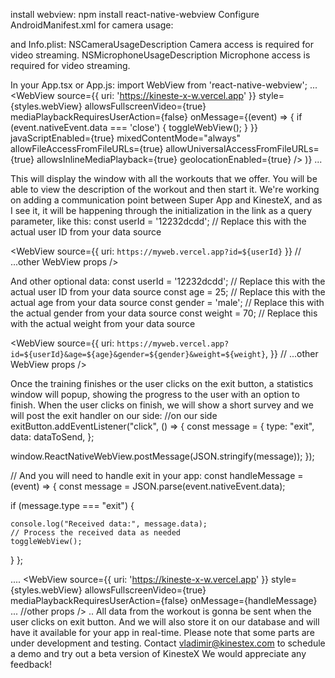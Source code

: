 install webview: 
npm install react-native-webview
Configure AndroidManifest.xml for camera usage:
<uses-permission android:name="android.permission.CAMERA" />
<uses-permission android:name="android.permission.RECORD_AUDIO" />
<uses-feature android:name="android.hardware.camera" />
<uses-feature android:name="android.hardware.camera.autofocus" />

and Info.plist: 
<key>NSCameraUsageDescription</key>
<string>Camera access is required for video streaming.</string>
<key>NSMicrophoneUsageDescription</key>
<string>Microphone access is required for video streaming.</string>

In your App.tsx or App.js: 
import WebView from 'react-native-webview';
  ...
  <WebView
          source={{ uri: 'https://kineste-x-w.vercel.app' }}
          style={styles.webView}
          allowsFullscreenVideo={true}
          mediaPlaybackRequiresUserAction={false}
          onMessage={(event) => {
            if (event.nativeEvent.data === 'close') {
              toggleWebView();
            }
          }}
          javaScriptEnabled={true}
          mixedContentMode="always"
          allowFileAccessFromFileURLs={true}
          allowUniversalAccessFromFileURLs={true}
          allowsInlineMediaPlayback={true}
          geolocationEnabled={true}
        />
      )}
    </SafeAreaView>
...

This will display the window with all the workouts that we offer. You will be able 
to view the description of the workout and then start it. We're working on adding a 
communication point between Super App and KinesteX, and as I see it, it will be happening 
through the initialization in the link as a query parameter, like this: 
const userId = '12232dcdd'; // Replace this with the actual user ID from
your data source

<WebView
  source={{ uri: `https://myweb.vercel.app?id=${userId}` }}
  // ...other WebView props
/>

And other optional data: 
const userId = '12232dcdd'; // Replace this with the actual user ID from your data source
const age = 25; // Replace this with the actual age from your data source
const gender = 'male'; // Replace this with the actual gender from your data source
const weight = 70; // Replace this with the actual weight from your data source

<WebView
  source={{
    uri: `https://myweb.vercel.app?id=${userId}&age=${age}&gender=${gender}&weight=${weight}`,
  }}
  // ...other WebView props
/>

Once the training finishes or the user clicks on the exit button, a statistics window
will popup, showing the progress to the user with an option to finish.
When the user clicks on finish, we will show a short survey and we will post the exit handler on our side: 
//on our side
exitButton.addEventListener("click", () => {
  const message = {
    type: "exit",
    data: dataToSend,
  };

  window.ReactNativeWebView.postMessage(JSON.stringify(message));
});

// And you will need to handle exit in your app: 
const handleMessage = (event) => {
  const message = JSON.parse(event.nativeEvent.data);

  if (message.type === "exit") {

    console.log("Received data:", message.data);
    // Process the received data as needed
    toggleWebView();
  }
};

....
 <WebView
          source={{ uri: 'https://kineste-x-w.vercel.app' }}
          style={styles.webView}
          allowsFullscreenVideo={true}
          mediaPlaybackRequiresUserAction={false}
          onMessage={handleMessage}
         ... //other props
        />
..
All data from the workout is gonna be sent when the user clicks on exit button. 
And we will also store it on our database and will have it available 
for your app in real-time.
Please note that some parts are under development and testing. Contact vladimir@kinestex.com to schedule a demo and try out a beta version of KinesteX 
We would appreciate any feedback!
 
